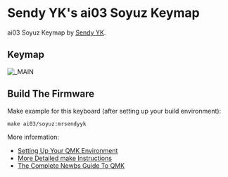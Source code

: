 # Sendy YK's ai03 Soyuz Keymap

ai03 Soyuz Keymap by [Sendy YK](https://mr.sendyyk.com).

## Keymap

![_MAIN](https://raw.githubusercontent.com/mrsendyyk/files/public/qmk/images/ai03-soyuz-layout-numpad-5x4-keymap.png)

## Build The Firmware

Make example for this keyboard (after setting up your build environment):

    make ai03/soyuz:mrsendyyk

More information:
* [Setting Up Your QMK Environment](https://docs.qmk.fm/#/getting_started_build_tools)
* [More Detailed make Instructions](https://docs.qmk.fm/#/getting_started_make_guide)
* [The Complete Newbs Guide To QMK](https://docs.qmk.fm/#/newbs)
